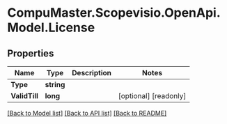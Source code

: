 
# CompuMaster.Scopevisio.OpenApi.Model.License

## Properties

Name | Type | Description | Notes
------------ | ------------- | ------------- | -------------
**Type** | **string** |  | 
**ValidTill** | **long** |  | [optional] [readonly] 

[[Back to Model list]](../README.md#documentation-for-models)
[[Back to API list]](../README.md#documentation-for-api-endpoints)
[[Back to README]](../README.md)

